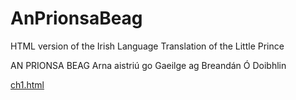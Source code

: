 # AnPrionsaBeag
HTML version of the Irish Language Translation of the Little Prince

AN PRIONSA BEAG
Arna aistriú go Gaeilge ag Breandán Ó Doibhlin

[ch1.html](/ch1.html)
